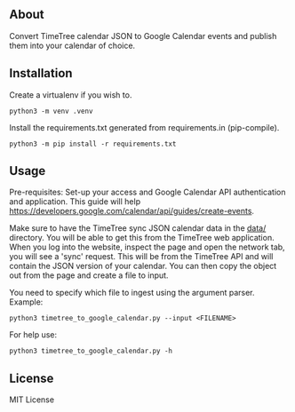 About
---
Convert TimeTree calendar JSON to Google Calendar events and publish them into your calendar of choice.

Installation
---
Create a virtualenv if you wish to.
```
python3 -m venv .venv
```

Install the requirements.txt generated from requirements.in (pip-compile).
```
python3 -m pip install -r requirements.txt
```

Usage
---
Pre-requisites: Set-up your access and Google Calendar API authentication and application. This guide will help https://developers.google.com/calendar/api/guides/create-events.

Make sure to have the TimeTree sync JSON calendar data in the [data/](data/) directory. You will be able to get this from the TimeTree web application. When you log into the website, inspect the page and open the network tab, you will see a 'sync' request. This will be from the TimeTree API and will contain the JSON version of your calendar. You can then copy the object out from the page and create a file to input.

You need to specify which file to ingest using the argument parser. Example:
```
python3 timetree_to_google_calendar.py --input <FILENAME>
```

For help use:
```
python3 timetree_to_google_calendar.py -h
```

License
---
MIT License
